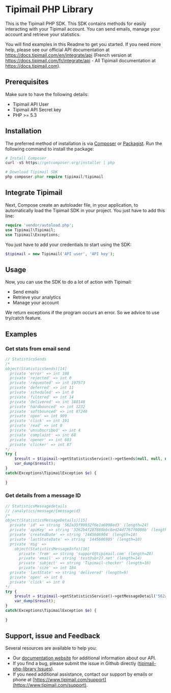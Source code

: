 # Tipimail PHP Library

This is the Tipimail PHP SDK. This SDK contains methods for easily interacting with your Tipimail account. You can send emails, manage your account and retrieve your statistics.

You will find examples in this Readme to get you started. If you need more help, please see our official API documentation at https://docs.tipimail.com/en/integrate/api (French version at https://docs.tipimail.com/fr/integrate/api - All Tipimail documentation at https://docs.tipimail.com).

## Prerequisites

Make sure to have the following details:

* Tipimail API User
* Tipimail API Secret key
* PHP >= 5.3

## Installation

The preferred method of installation is via [Composer](https://getcomposer.org/) or [Packagist](https://packagist.org/). Run the following command to install the package:

```PHP
# Install Composer
curl -sS https://getcomposer.org/installer | php

# Download Tipimail SDK
php composer.phar require tipimail/tipimail
```

## Integrate Tipimail

Next, Compose create an autoloader file, in your application, to automatically load the Tipimail SDK in your project. You just have to add this line:

```PHP
require 'vendor/autoload.php';
use Tipimail\Tipimail;
use Tipimail\Exceptions;
```

You just have to add your credentials to start using the SDK:

```PHP
$tipimail = new Tipimail('API user', 'API key');

```

## Usage

Now, you can use the SDK to do a lot of action with Tipimail:
* Send emails
* Retrieve your analytics
* Manage your account


We return exceptions if the program occurs an error. So we advice to use try/catch feature.

## Examples

### Get stats from email send

```PHP
// StatisticsSends
/*
object(StatisticsSends)[14]
  private 'error' => int 198
  private 'rejected' => int 0
  private 'requested' => int 197573
  private 'deferred' => int 11
  private 'scheduled' => int 0
  private 'filtered' => int 14
  private 'delivered' => int 188148
  private 'hardbounced' => int 1232
  private 'softbounced' => int 87240
  private 'open' => int 909
  private 'click' => int 191
  private 'read' => int 0
  private 'unsubscribed' => int 4
  private 'complaint' => int 68
  private 'opener' => int 603
  private 'clicker' => int 87
*/
try {
	$result = $tipimail->getStatisticsService()->getSends(null, null, null, null, null);
	var_dump($result);
}
catch(Exceptions\TipimailException $e) {
	
}
```

### Get details from a message ID

```php
// StatisticsMessagedetails
// /analytics/message/{messageid}
/*
object(StatisticsMessageDetails)[15]
  private 'id' => string '562a35f99932f6e1a6998ed3' (length=24)
  private 'apiKey' => string '3262b4f287869bbc8ed24d7767f0000b' (length=32)
  private 'createdDate' => string '1445606904' (length=10)
  private 'lastStateDate' => string '1445606905' (length=10)
  private 'msg' =>
	object(StatisticsMessageInfo)[16]
	  private 'from' => string 'support@tipimail.com' (length=20)
	  private 'email' => string 'test@sbr27.net' (length=14)
	  private 'subject' => string 'Tipimail-checker' (length=16)
	  private 'size' => int 184
  private 'lastState' => string 'delivered' (length=9)
  private 'open' => int 0
  private 'click' => int 0
*/
try {
	$result = $tipimail->getStatisticsService()->getMessageDetail('562a35f99932f6e1a6998ed3');
	var_dump($result);
}
catch(Exceptions\TipimailException $e) {
	
}
```

## Support, issue and Feedback

Several resources are available to help you:
* Our [documentation website](https://docs.tipimail.com/) for additional information about our API.
* If you find a bug, please submit the issue in Github directly ([tipimail-php-library Issues](https://github.com/tipimail/tipimail-php-library/issues)).
* If you need additional assistance, contact our support by emails or phone at [https://www.tipimail.com/support](https://www.tipimail.com/support).
